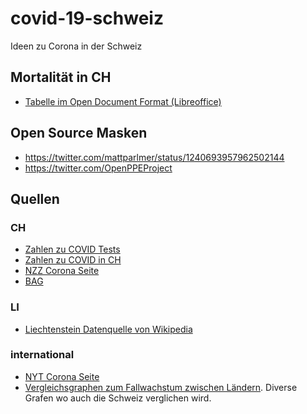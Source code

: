 # covid-19-schweiz

Ideen zu Corona in der Schweiz

## Mortalität in CH

* [Tabelle im Open Document Format (Libreoffice)](stats.ods)

## Open Source Masken

* https://twitter.com/mattparlmer/status/1240693957962502144
* https://twitter.com/OpenPPEProject

## Quellen

### CH

* [Zahlen zu COVID Tests](https://en.wikipedia.org/w/index.php?title=COVID-19_testing)
* [Zahlen zu COVID in CH](https://de.wikipedia.org/wiki/COVID-19-Pandemie_in_der_Schweiz)
* [NZZ Corona Seite](https://www.nzz.ch/panorama/die-wichtigsten-grafiken-zum-coronavirus-ld.1542774)
* [BAG](https://www.bag.admin.ch/bag/de/home/krankheiten/ausbrueche-epidemien-pandemien/aktuelle-ausbrueche-epidemien/novel-cov/situation-schweiz-und-international.html)

### LI

* [Liechtenstein Datenquelle von Wikipedia](https://www.regierung.li/ministerien/ministerium-fuer-gesellschaft/medienmitteilungen/)

### international

* [NYT Corona Seite](https://www.nytimes.com/news-event/coronavirus)
* [Vergleichsgraphen zum Fallwachstum zwischen Ländern](http://nrg.cs.ucl.ac.uk/mjh/covid19/#el). Diverse Grafen wo auch die Schweiz verglichen wird.
